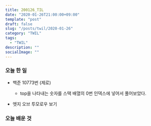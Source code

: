 ```yaml
---
title: 200126_TIL
date: "2020-01-26T21:00:00+09:00"
template: "post"
draft: false
slug: "/posts/twil/2020-01-26"
category: "TWIL"
tags:
  - "TWIL"
description: ""
socialImage: ""
---
```


### 오늘 한 일

- 백준 10773번 (제로)
  - top을 나타내는 숫자를 스택 배열의 0번 인덱스에 넣어서 풀어보았다.
  
- 엣지 오브 투모로우 보기
   
### 오늘 배운 것